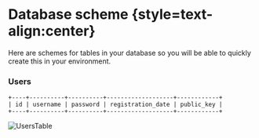 # Database scheme {style=text-align:center}

Here are schemes for tables in your database so you will be able to quickly create this in your environment.

### Users
```
+----+----------+----------+-------------------+------------+
| id | username | password | registration_date | public_key |
+----+----------+----------+-------------------+------------+
```

![UsersTable](img/users.png)